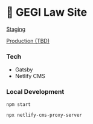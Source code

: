 # 🦄 GEGI Law Site

[Staging](https://gegi-law.netlify.app/)

[Production (TBD)](https://law.gegi.ca/)

### Tech
- Gatsby
- Netlify CMS

### Local Development

```
npm start
```

```
npx netlify-cms-proxy-server
```
